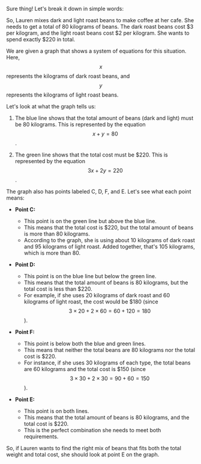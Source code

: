 Sure thing! Let's break it down in simple words:

So, Lauren mixes dark and light roast beans to make coffee at her cafe. She needs to get a total of 80 kilograms of beans. The dark roast beans cost $3 per kilogram, and the light roast beans cost $2 per kilogram. She wants to spend exactly $220 in total. 

We are given a graph that shows a system of equations for this situation. Here, $$x$$ represents the kilograms of dark roast beans, and $$y$$ represents the kilograms of light roast beans.

Let's look at what the graph tells us:

1. The blue line shows that the total amount of beans (dark and light) must be 80 kilograms. This is represented by the equation $$x + y = 80$$.

2. The green line shows that the total cost must be $220. This is represented by the equation $$3x + 2y = 220$$. 

The graph also has points labeled C, D, F, and E. Let's see what each point means:

- **Point C:** 
  - This point is on the green line but above the blue line.
  - This means that the total cost is $220, but the total amount of beans is more than 80 kilograms.
  - According to the graph, she is using about 10 kilograms of dark roast and 95 kilograms of light roast. Added together, that's 105 kilograms, which is more than 80.

- **Point D:**
  - This point is on the blue line but below the green line.
  - This means that the total amount of beans is 80 kilograms, but the total cost is less than $220.
  - For example, if she uses 20 kilograms of dark roast and 60 kilograms of light roast, the cost would be $180 (since $$3 \times 20 + 2 \times 60 = 60 + 120 = 180$$).

- **Point F:**
  - This point is below both the blue and green lines.
  - This means that neither the total beans are 80 kilograms nor the total cost is $220. 
  - For instance, if she uses 30 kilograms of each type, the total beans are 60 kilograms and the total cost is $150 (since $$3 \times 30 + 2 \times 30 = 90 + 60 = 150$$).

- **Point E:**
  - This point is on both lines.
  - This means that the total amount of beans is 80 kilograms, and the total cost is $220.
  - This is the perfect combination she needs to meet both requirements.

So, if Lauren wants to find the right mix of beans that fits both the total weight and total cost, she should look at point E on the graph.